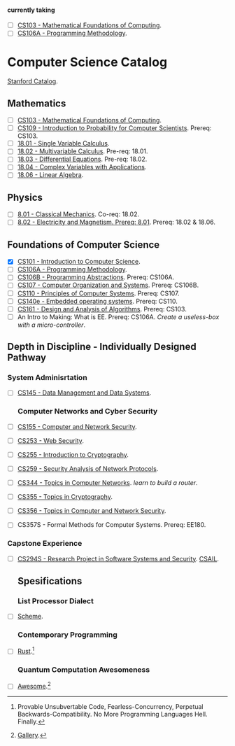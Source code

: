 #### currently taking
- [ ] [CS103 - Mathematical Foundations of Computing](https://web.stanford.edu/class/cs103/schedule.html).
- [ ] [CS106A - Programming Methodology](https://web.stanford.edu/class/archive/cs/cs106a/cs106a.1222/).

# Computer Science Catalog

[Stanford Catalog](https://bulletin.stanford.edu/programs/CS-MS).

## Mathematics

- [ ] [CS103 - Mathematical Foundations of Computing](https://web.stanford.edu/class/cs103/schedule.html).
- [ ] [CS109 - Introduction to Probability for Computer Scientists](https://web.stanford.edu/class/cs109/). Prereq: CS103.
- [ ] [18.01 - Single Variable Calculus](https://ocw.mit.edu/courses/18-01sc-single-variable-calculus-fall-2010/pages/syllabus/).
- [ ] [18.02 - Multivariable Calculus](https://ocw.mit.edu/courses/18-02sc-multivariable-calculus-fall-2010/pages/syllabus/). Pre-req: 18.01.
- [ ] [18.03 - Differential Equations](https://ocw.mit.edu/courses/18-03sc-differential-equations-fall-2011/). Pre-req: 18.02.
- [ ] [18.04 - Complex Variables with Applications](https://ocw.mit.edu/courses/18-04-complex-variables-with-applications-spring-2018/pages/syllabus/).
- [ ] [18.06 - Linear Algebra](https://ocw.mit.edu/courses/18-06sc-linear-algebra-fall-2011/pages/syllabus/).

## Physics

- [ ] [8.01 - Classical Mechanics](https://ocw.mit.edu/courses/physics/8-01sc-classical-mechanics-fall-2016/). Co-req: 18.02.
- [ ] [8.02 - Electricity and Magnetism. Prereq: 8.01](https://ocw.mit.edu/courses/physics/8-02-physics-ii-electricity-and-magnetism-spring-2007/). Prereq: 18.02 & 18.06.

## Foundations of Computer Science

- [x] [CS101 - Introduction to Computer Science](https://web.stanford.edu/class/cs101/).
- [ ] [CS106A - Programming Methodology](https://web.stanford.edu/class/archive/cs/cs106a/cs106a.1222/).
- [ ] [CS106B - Programming Abstractions](https://web.stanford.edu/class/cs106b/). Prereq: CS106A.
- [ ] [CS107 - Computer Organization and Systems](https://web.stanford.edu/class/archive/cs/cs107/cs107.1224/calendar). Prereq: CS106B.
- [ ] [CS110 - Principles of Computer Systems](https://web.stanford.edu/class/cs110/). Prereq: CS107.
- [ ] [CS140e - Embedded operating systems](https://github.com/dddrrreee/cs140e-20win/). Prereq: CS110.
- [ ] [CS161 - Design and Analysis of Algorithms](https://web.stanford.edu/class/archive/cs/cs161/cs161.1166/). Prereq: CS103.
- [ ] An Intro to Making: What is EE. Prereq: CS106A. *Create a useless-box with a micro-controller*.

## Depth in Discipline - Individually Designed Pathway

### System Adminisrtation

- [ ] [CS145 - Data Management and Data Systems](https://cs145-fa19.github.io/#).
  
  ### Computer Networks and Cyber Security

- [ ] [CS155 - Computer and Network Security](https://crypto.stanford.edu/cs155old/cs155-spring17/).

- [ ] [CS253 - Web Security](https://web.stanford.edu/class/cs253/).

- [ ] [CS255 - Introduction to Cryptography](https://crypto.stanford.edu/~dabo/cs255/syllabus.html).

- [ ] [CS259 - Security Analysis of Network Protocols](https://web.stanford.edu/class/cs259/WWW08/).

- [ ] [CS344 - Topics in Computer Networks](https://bulletin.stanford.edu/courses/1058581). *learn to build a router*.

- [ ] [CS355 - Topics in Cryptography](https://crypto.stanford.edu/~dabo/courses/cs355_spring14/syllabus.html).

- [ ] [CS356 - Topics in Computer and Network Security](https://cs356.stanford.edu/).

- [ ] CS357S - Formal Methods for Computer Systems. Prereq: EE180.

### Capstone Experience

- [ ] [CS294S - Research Project in Software Systems and Security](https://seclab.stanford.edu/). [CSAIL](https://www.csail.mit.edu/).
  
  ## Spesifications
  
  ### List Processor Dialect

- [ ] [Scheme](https://www.schemers.org/).
  
  ### Contemporary Programming

- [ ] [Rust](https://doc.rust-lang.org/book/).[^1]
  
  ### Quantum Computation Awesomeness

- [ ] [Awesome](https://github.com/desireevl/awesome-quantum-computing).[^2]
  [^1]: Provable Unsubvertable Code, Fearless-Concurrency, Perpetual Backwards-Compatibility. No More Programming Languages Hell. Finally.

[^2]: [Gallery](https://archive.org/details/1111101000-robots/page/n1/mode/2up?view=theater).
